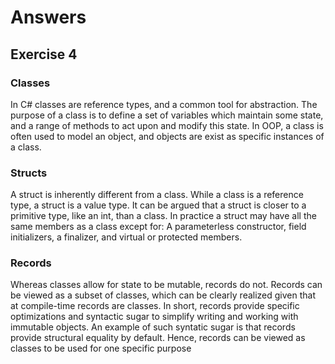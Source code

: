 # Answers

## Exercise 4

### Classes

In C# classes are reference types, and a common tool for abstraction. The purpose of a class is to define a set of
variables which maintain some state, and a range of methods to act upon and modify this state. In OOP, a class is often
used to model an object, and objects are exist as specific instances of a class.

### Structs

A struct is inherently different from a class. While a class is a reference type, a struct is a value type. It can be
argued that a struct is closer to a primitive type, like an int, than a class. In practice a struct may have all the
same members as a class except for: A parameterless constructor, field initializers, a finalizer, and virtual or
protected members.

### Records

Whereas classes allow for state to be mutable, records do not. Records can be viewed as a subset of classes, which
can be clearly realized given that at compile-time records are classes. In short, records provide specific optimizations
and syntactic sugar to simplify writing and working with immutable objects. An example of such syntatic sugar is that
records provide structural equality by default. Hence, records can be viewed as classes to be used for one specific
purpose
